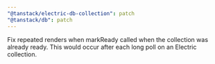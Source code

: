 ```yaml
---
"@tanstack/electric-db-collection": patch
"@tanstack/db": patch
---
```


Fix repeated renders when markReady called when the collection was already ready. This would occur after each long poll on an Electric collection.
